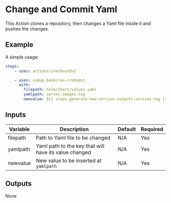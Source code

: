 # Change and Commit Yaml

This Action clones a repository, then changes a Yaml file inside it and pushes the changes.

## Example

A simple usage:

```yaml
steps:
    - uses: actions/checkout@v3

    - uses: sumup-bank/run-credo@v1
      with:
        filepath: helm/chart/values.yaml
        yamlpath: server.images.tag
        newvalue: ${{ steps.generate-new-version.outputs.version-tag }}
```
## Inputs

|Variable|Description|Default|Required|
|-|-|-|-|
|filepath|Path to Yaml file to be changed|N/A|Yes|
|yamlpath|Yaml path to the key that will have its value changed|N/A|Yes|
|newvalue|New value to be inserted at `yamlpath`|N/A|Yes|

## Outputs

None

